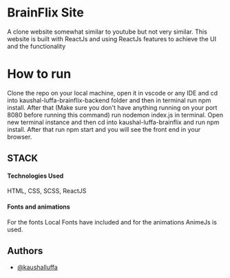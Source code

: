 
# BrainFlix Site

A clone website somewhat similar to youtube but not very similar. This website is built with ReactJs and using ReactJs features to achieve the UI and the functionality

# How to run
Clone the repo on your local machine, open it in vscode or any IDE and cd into kaushal-luffa-brainflix-backend folder and then in terminal run npm install. After that (Make sure you don't have anything running on your port 8080 before running this command) run nodemon index.js in terminal.
Open new terminal instance and then cd into kaushal-luffa-brainflix and run npm install. After that run npm start and you will see the front end in your browser.

## STACK

#### Technologies Used

HTML, CSS, SCSS, ReactJS

#### Fonts and animations

For the fonts Local Fonts have included and for the animations AnimeJs is used.


## Authors

- [@kaushalluffa](https://www.github.com/kaushalluffa)

